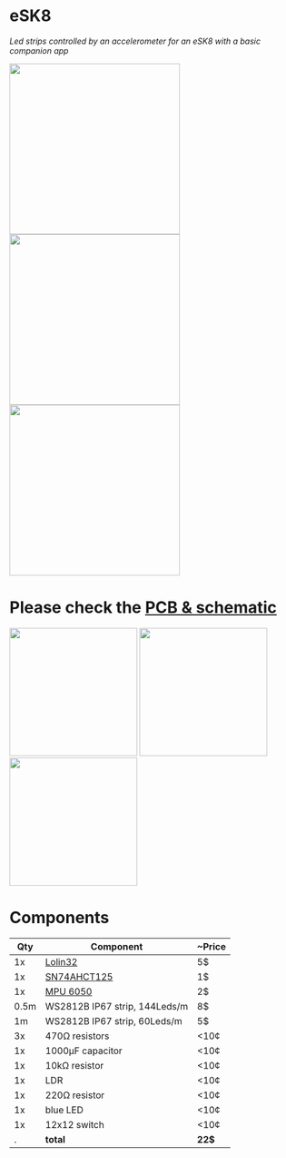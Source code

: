 # eSK8
*Led strips controlled by an accelerometer for an eSK8 with a basic companion app*

<img src="https://media.giphy.com/media/IhCHKo42Hx7WFkRmzQ/giphy.gif" height="300"> <img src="https://media.giphy.com/media/fY5xLxGayUptPZuTfG/giphy.gif" height="300"> <img src="https://media.giphy.com/media/RfYtkG17dUJyVmbPet/giphy.gif" height="300"> 

# Please check the [PCB & schematic](https://easyeda.com/seb.morin/esk8) 

<img src="https://i.imgur.com/27TWWlc.png" height="225"> <img src="https://i.imgur.com/bn5Pk2N.jpg" height="225"> <img src="https://i.imgur.com/fsrZ5Zs.jpg" height="225">

# Components 

Qty | Component | ~Price
--- | ----| ----
1x|[Lolin32](https://wiki.wemos.cc/products:lolin32:lolin32)| 5$
1x|[SN74AHCT125](https://www.ti.com/product/SN74AHCT125) | 1$
1x|[MPU 6050](https://invensense.tdk.com/products/motion-tracking/6-axis/mpu-6050/) | 2$
0.5m|WS2812B IP67 strip, 144Leds/m | 8$
1m|WS2812B IP67 strip, 60Leds/m | 5$
3x|470Ω resistors | <10¢
1x|1000μF capacitor | <10¢
1x|10kΩ resistor | <10¢
1x|LDR | <10¢
1x|220Ω resistor | <10¢
1x|blue LED | <10¢
1x|12x12 switch | <10¢
  . |**total** | **22$**
